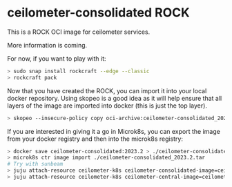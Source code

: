 # ceilometer-consolidated ROCK

This is a ROCK OCI image for ceilometer services.

More information is coming.

For now, if you want to play with it:

```bash
> sudo snap install rockcraft --edge --classic
> rockcraft pack
```

Now that you have created the ROCK, you can import it into
your local docker repository. Using skopeo is a good idea as
it will help ensure that all layers of the image are imported
into docker (this is just the top layer).

```bash
> skopeo --insecure-policy copy oci-archive:ceilometer-consolidated_2023.2_amd64.rock docker-daemon:ceilometer-consolidated:2023.2
```

If you are interested in giving it a go in Microk8s, you can
export the image from your docker registry and then into the
microk8s registry:

```bash
> docker save ceilometer-consolidated:2023.2 > ./ceilometer-consolidated_2023.2.tar
> microk8s ctr image import ./ceilometer-consolidated_2023.2.tar
# Try with sunbeam
> juju attach-resource ceilometer-k8s ceilometer-consolidated-image=ceilometer-consolidated:2023.2
> juju attach-resource ceilometer-k8s ceilometer-central-image=ceilometer-consolidated:2023.2
```
